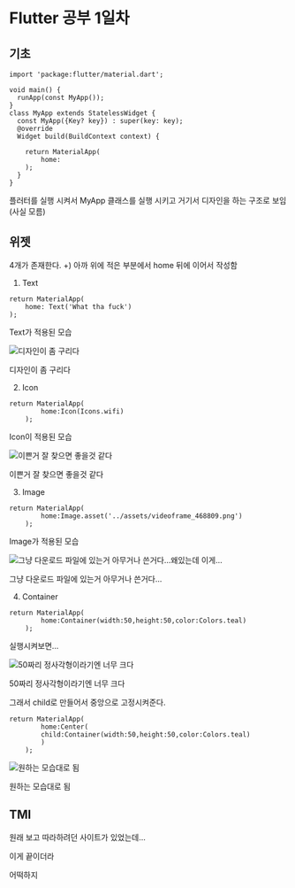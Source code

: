 # Flutter 공부 1일차

## 기초
```
import 'package:flutter/material.dart';

void main() {
  runApp(const MyApp());
}
class MyApp extends StatelessWidget {
  const MyApp({Key? key}) : super(key: key);
  @override
  Widget build(BuildContext context) {

    return MaterialApp(
        home:
    );
  }
}
```
플러터를 실행 시켜서
MyApp 클래스를 실행 시키고
거기서 디자인을 하는 구조로 보임 (사실 모름)

## 위젯
4개가 존재한다.
+) 아까 위에 적은 부분에서 home 뒤에 이어서 작성함
1. Text
```
return MaterialApp(
    home: Text('What tha fuck')
);
```
Text가 적용된 모습

![디자인이 좀 구리다](/assets/pics/flutter1/text.png)

디자인이 좀 구리다

2. Icon
```
return MaterialApp(
        home:Icon(Icons.wifi)
    );
```
Icon이 적용된 모습

![이쁜거 잘 찾으면 좋을것 같다](/assets/pics/flutter1/Icon.png)

이쁜거 잘 찾으면 좋을것 같다

3. Image
```
return MaterialApp(
        home:Image.asset('../assets/videoframe_468809.png')
    );
```
Image가 적용된 모습

![그냥 다운로드 파일에 있는거 아무거나 쓴거다...왜있는데 이게...](/assets/pics/flutter1/image.png)

그냥 다운로드 파일에 있는거 아무거나 쓴거다...

4. Container
```
return MaterialApp(
        home:Container(width:50,height:50,color:Colors.teal)
    );
```
실행시켜보면... 

![50짜리 정사각형이라기엔 너무 크다](/assets/pics/flutter1/container1.png)

50짜리 정사각형이라기엔 너무 크다



그래서 child로 만들어서 중앙으로 고정시켜준다.
```
return MaterialApp(
        home:Center(
        child:Container(width:50,height:50,color:Colors.teal)
        )
    );
```
![원하는 모습대로 됨](/assets/pics/flutter1/container2.png)

원하는 모습대로 됨


## TMI

원래 보고 따라하려던 사이트가 있었는데...

이게 끝이더라

어떡하지
